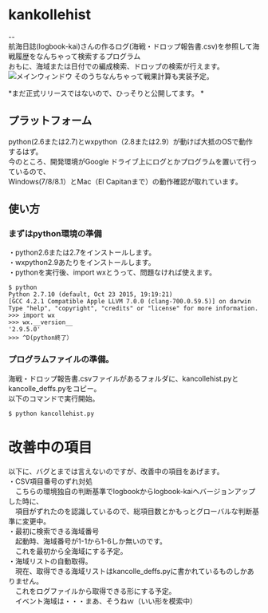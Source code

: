 # kankollehist
--  
航海日誌(logbook-kai)さんの作るログ(海戦・ドロップ報告書.csv)を参照して海戦履歴をなんちゃって検索するプログラム  
おもに、海域または日付での編成検索、ドロップの検索が行えます。
![メインウィンドウ](http://www.asteria-net.jp/~kancollehist/kancollehist_main.png)
そのうちなんちゃって戦果計算も実装予定。

*まだ正式リリースではないので、ひっそりと公開してます。  *

## プラットフォーム
python(2.6または2.7)とwxpython（2.8または2.9）が動けば大抵のOSで動作するはず。  
今のところ、開発環境がGoogle ドライブ上にログとかプログラムを置いて行っているので、  
Windows(7/8/8.1）とMac（El Capitanまで）の動作確認が取れています。  

## 使い方
### まずはpython環境の準備
・python2.6または2.7をインストールします。  
・wxpython2.9あたりをインストールします。  
・pythonを実行後、import wxとうって、問題なければ使えます。  
```
$ python
Python 2.7.10 (default, Oct 23 2015, 19:19:21) 
[GCC 4.2.1 Compatible Apple LLVM 7.0.0 (clang-700.0.59.5)] on darwin
Type "help", "copyright", "credits" or "license" for more information.
>>> import wx
>>> wx.__version__
'2.9.5.0'
>>> ^D(python終了）
```
### プログラムファイルの準備。
海戦・ドロップ報告書.csvファイルがあるフォルダに、kancollehist.pyとkancolle_deffs.pyをコピー。  
以下のコマンドで実行開始。  
```
$ python kancollehist.py
```
# 改善中の項目
以下に、バグとまでは言えないのですが、改善中の項目をあげます。  
・CSV項目番号のずれ対処  
　こちらの環境独自の判断基準でlogbookからlogbook-kaiへバージョンアップした時に、  
　項目がずれたのを認識しているので、総項目数とかもっとグローバルな判断基準に変更中。  
・最初に検索できる海域番号  
　起動時、海域番号が1-1から1-6しか無いのです。  
　これを最初から全海域にする予定。  
・海域リストの自動取得。  
　現在、取得できる海域リストはkancolle_deffs.pyに書かれているものしかありません。  
　これをログファイルから取得できる形にする予定。  
　イベント海域は・・・まあ、そうねｗ（いい形を模索中）  


